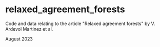 # relaxed_agreement_forests
Code and data relating to the article "Relaxed agreement forests" by V. Ardevol Martinez et al.

August 2023
